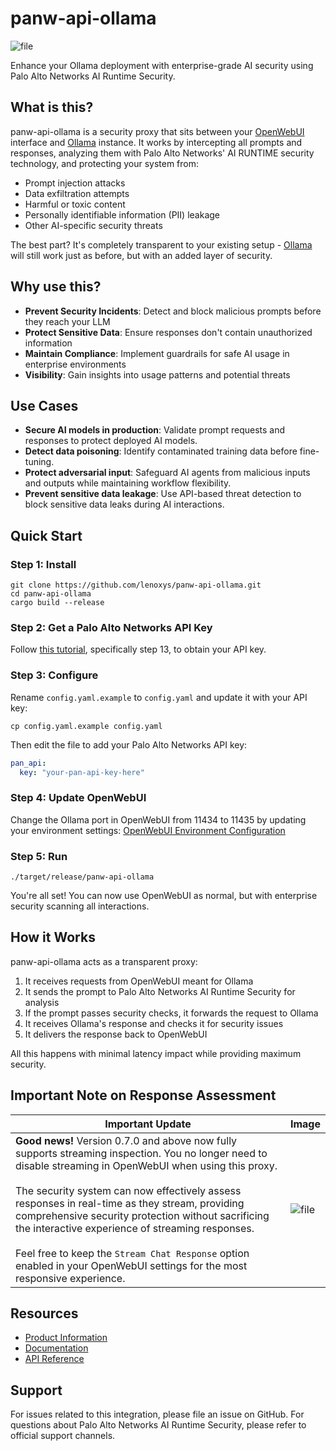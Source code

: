 # panw-api-ollama

![file](https://github.com/user-attachments/assets/b54e6622-97e7-4ef8-8cd7-09dd2c5d89f3)

Enhance your Ollama deployment with enterprise-grade AI security using Palo Alto Networks AI Runtime Security.

## What is this?

panw-api-ollama is a security proxy that sits between your [OpenWebUI](https://openwebui.com/) interface and [Ollama](https://ollama.com/) instance. It works by intercepting all prompts and responses, analyzing them with Palo Alto Networks' AI RUNTIME security technology, and protecting your system from:

- Prompt injection attacks
- Data exfiltration attempts
- Harmful or toxic content
- Personally identifiable information (PII) leakage
- Other AI-specific security threats

The best part? It's completely transparent to your existing setup - [Ollama](https://ollama.com/) will still work just as before, but with an added layer of security.

## Why use this?

- **Prevent Security Incidents**: Detect and block malicious prompts before they reach your LLM
- **Protect Sensitive Data**: Ensure responses don't contain unauthorized information
- **Maintain Compliance**: Implement guardrails for safe AI usage in enterprise environments
- **Visibility**: Gain insights into usage patterns and potential threats

## Use Cases

- **Secure AI models in production**: Validate prompt requests and responses to protect deployed AI models.
- **Detect data poisoning**: Identify contaminated training data before fine-tuning.
- **Protect adversarial input**: Safeguard AI agents from malicious inputs and outputs while maintaining workflow flexibility.
- **Prevent sensitive data leakage**: Use API-based threat detection to block sensitive data leaks during AI interactions.

## Quick Start

### Step 1: Install

```
git clone https://github.com/lenoxys/panw-api-ollama.git
cd panw-api-ollama
cargo build --release
```

### Step 2: Get a Palo Alto Networks API Key

Follow [this tutorial](https://docs.paloaltonetworks.com/ai-runtime-security/activation-and-onboarding/ai-runtime-security-api-intercept-overview/onboard-api-runtime-security-api-intercept-in-scm), specifically step 13, to obtain your API key.

### Step 3: Configure

Rename `config.yaml.example` to `config.yaml` and update it with your API key:

```
cp config.yaml.example config.yaml
```

Then edit the file to add your Palo Alto Networks API key:

```yaml
pan_api:
  key: "your-pan-api-key-here"
```

### Step 4: Update OpenWebUI

Change the Ollama port in OpenWebUI from 11434 to 11435 by updating your environment settings:
[OpenWebUI Environment Configuration](https://docs.openwebui.com/getting-started/env-configuration#ollama_base_urls)

### Step 5: Run

```
./target/release/panw-api-ollama
```

You're all set! You can now use OpenWebUI as normal, but with enterprise security scanning all interactions.

## How it Works

panw-api-ollama acts as a transparent proxy:

1. It receives requests from OpenWebUI meant for Ollama
2. It sends the prompt to Palo Alto Networks AI Runtime Security for analysis
3. If the prompt passes security checks, it forwards the request to Ollama
4. It receives Ollama's response and checks it for security issues
5. It delivers the response back to OpenWebUI

All this happens with minimal latency impact while providing maximum security.

## Important Note on Response Assessment

| Important Update | Image |
|-----------------|-------|
| **Good news!** Version 0.7.0 and above now fully supports streaming inspection. You no longer need to disable streaming in OpenWebUI when using this proxy.<br><br>The security system can now effectively assess responses in real-time as they stream, providing comprehensive security protection without sacrificing the interactive experience of streaming responses.<br><br>Feel free to keep the `Stream Chat Response` option enabled in your OpenWebUI settings for the most responsive experience. | ![file](https://github.com/user-attachments/assets/aef82df4-e58d-4804-bf1b-5a0c9e6d2ff5) |

## Resources

- [Product Information](https://www.paloaltonetworks.com/network-security/ai-runtime-security)
- [Documentation](https://docs.paloaltonetworks.com/ai-runtime-security)
- [API Reference](https://pan.dev/ai-runtime-security/scan/api/)

## Support

For issues related to this integration, please file an issue on GitHub.
For questions about Palo Alto Networks AI Runtime Security, please refer to official support channels.
